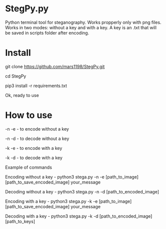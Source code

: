 # StegPy.py

Python terminal tool for steganography. Works propperly only with png files. Works in two modes: without a key and with a key. A key is an .txt that will be saved in scripts folder after encoding.

# Install

git clone https://github.com/mars1198/StegPy.git

cd StegPy

pip3 install -r requirements.txt

Ok, ready to use



# How to use
-n -e - to encode without a key

-n -d - to decode without a key

-k -e - to encode with a key

-k -d - to decode with a key

Example of commands

Encoding without a key -  python3 stega.py -n -e [path_to_image] [path_to_save_encoded_image] your_message

Decoding without a key -  python3 stega.py -n -d [path_to_encoded_image]

Encoding with a key - python3 stega.py -k -e [path_to_image] [path_to_save_encoded_image] your_message

Decoding with a key - python3 stega.py -k -d [path_to_encoded_image] [path_to_keys]
